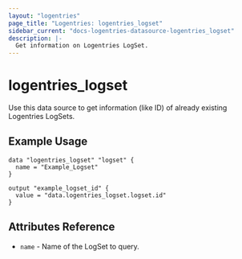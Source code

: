 ```yaml
---
layout: "logentries"
page_title: "Logentries: logentries_logset"
sidebar_current: "docs-logentries-datasource-logentries_logset"
description: |-
  Get information on Logentries LogSet.
---
```


# logentries\_logset

Use this data source to get information (like ID) of already existing Logentries LogSets.

## Example Usage

```hcl
data "logentries_logset" "logset" {
  name = "Example_Logset"
}

output "example_logset_id" {
  value = "data.logentries_logset.logset.id"
}
```

## Attributes Reference

* `name` - Name of the LogSet to query.
